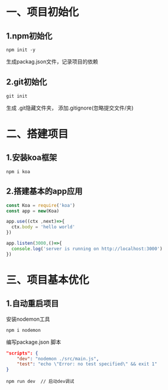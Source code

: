 # 一、项目初始化
## 1.npm初始化
```shell
npm init -y
```
生成packag.json文件，记录项目的依赖

## 2.git初始化
```shell
git init
```
生成 .git隐藏文件夹， 添加.gitignore(忽略提交文件/夹)
# 二、搭建项目
## 1.安装koa框架
```shell
npm i koa
```
## 2.搭建基本的app应用
```js
const Koa = require('koa')
const app = new(Koa)

app.use((ctx ,next)=>{
  ctx.body = 'hello world'
})

app.listen(3000,()=>{
  console.log('server is running on http://localhost:3000')
})
```

# 三、项目基本优化

## 1.自动重启项目

安装nodemon工具

```shell
npm i nodemon
```

编写package.json 脚本

```json
"scripts": {
    "dev": "nodemon ./src/main.js",
    "test": "echo \"Error: no test specified\" && exit 1"
}
```

```
npm run dev  // 启动dev调试
```

